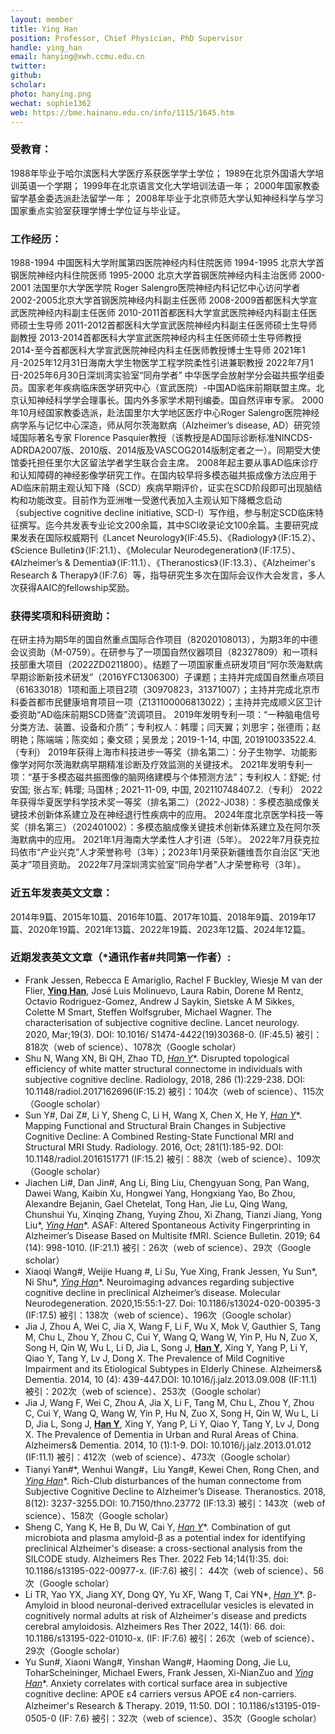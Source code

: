```yaml
---
layout: member
title: Ying Han
position: Professor, Chief Physician, PhD Supervisor
handle: ying_han
email: hanying@xwh.ccmu.edu.cn
twitter:
github: 
scholar: 
photo: hanying.png
wechat: sophie1362
web: https://bme.hainanu.edu.cn/info/1115/1645.htm
---
```


### 受教育：
1988年毕业于哈尔滨医科大学医疗系获医学学士学位；
1989在北京外国语大学培训英语一个学期；
1999年在北京语言文化大学培训法语一年；
2000年国家教委留学基金委选派赴法留学一年；
2008年毕业于北京师范大学认知神经科学与学习国家重点实验室获理学博士学位证与毕业证。
### 工作经历：
1988-1994 中国医科大学附属第四医院神经内科住院医师
1994-1995 北京大学首钢医院神经内科住院医师
1995-2000 北京大学首钢医院神经内科主治医师
2000-2001 法国里尔大学医学院 Roger Salengro医院神经内科记忆中心访问学者
2002-2005北京大学首钢医院神经内科副主任医师
2008-2009首都医科大学宣武医院神经内科副主任医师
2010-2011首都医科大学宣武医院神经内科副主任医师硕士生导师
2011-2012首都医科大学宣武医院神经内科副主任医师硕士生导师副教授
2013-2014首都医科大学宣武医院神经内科主任医师硕士生导师教授
2014-至今首都医科大学宣武医院神经内科主任医师教授博士生导师
2021年1月-2025年12月31日海南大学生物医学工程学院柔性引进兼职教授
2022年7月1日-2025年6月30日深圳湾实验室“同舟学者”
中华医学会放射学分会磁共振学组委员。国家老年疾病临床医学研究中心（宣武医院）-中国AD临床前期联盟主席。北京认知神经科学学会理事长。国内外多家学术期刊编委。国自然评审专家。
2000年10月经国家教委选派，赴法国里尔大学地区医疗中心Roger Salengro医院神经病学系与记忆中心深造，师从阿尔茨海默病（Alzheimer’s disease, AD）研究领域国际著名专家 Florence Pasquier教授（该教授是AD国际诊断标准NINCDS-ADRDA2007版、2010版、2014版及VASCOG2014版制定者之一）。同期受大使馆委托担任里尔大区留法学者学生联合会主席。
2008年起主要从事AD临床诊疗和认知障碍的神经影像学研究工作。在国内较早将多模态磁共振成像方法应用于AD临床前期主观认知下降（SCD）疾病早期评价，证实在SCD阶段即可出现脑结构和功能改变。目前作为亚洲唯一受邀代表加入主观认知下降概念启动（subjective cognitive decline initiative, SCD-I）写作组，参与制定SCD临床特征撰写。迄今共发表专业论文200余篇，其中SCI收录论文100余篇。主要研究成果发表在国际权威期刊《Lancet Neurology》(IF:45.5)、《Radiology》（IF:15.2）、《Science Bulletin》（IF:21.1）、《Molecular Neurodegeneration》（IF:17.5）、《Alzheimer’s & Dementia》（IF:11.1）、《Theranostics》（IF:13.3）、《Alzheimer's Research & Therapy》（IF:7.6）等，指导研究生多次在国际会议作大会发言，多人次获得AAIC的fellowship奖励。
### 获得奖项和科研资助：
在研主持为期5年的国自然重点国际合作项目（82020108013），为期3年的中德会议资助（M-0759）。在研参与了一项国自然仪器项目（82327809）和一项科技部重大项目（2022ZD0211800）。结题了一项国家重点研发项目“阿尔茨海默病早期诊断新技术研发”（2016YFC1306300）子课题；主持并完成国自然重点项目（61633018）1项和面上项目2项（30970823，31371007）；主持并完成北京市科委首都市民健康培育项目一项（Z131100006813022）；主持并完成顺义区卫计委资助“AD临床前期SCD筛查”流调项目。
2019年发明专利一项：“一种脑电信号分类方法、装置、设备和介质”；专利权人：韩璎；闫天翼；刘思宇；张德雨；赵明艳；陈端端；陈奕如；秦文硕；吴景龙；2019-1-14, 中国, 201910033522.4. （专利） 
2019年获得上海市科技进步一等奖（排名第二）：分子生物学、功能影像学对阿尔茨海默病早期精准诊断及疗效监测的关键技术。 
2021年发明专利一项：“基于多模态磁共振图像的脑网络建模与个体预测方法”；专利权人：舒妮; 付安国; 张占军; 韩璎; 马国林 ; 2021-11-09, 中国, 202110748407.2.（专利）
2022年获得华夏医学科学技术奖一等奖（排名第二）（2022-J038）：多模态脑成像关键技术创新体系建立及在神经退行性疾病中的应用。
2024年度北京医学科技一等奖（排名第三）（202401002）：多模态脑成像关键技术创新体系建立及在阿尔茨海默病中的应用。
2021年1月海南大学柔性人才引进（5年）。
2022年7月获克拉玛依市“产业兴克”人才荣誉称号（3年）；2023年1月荣获新疆维吾尔自治区“天池英才”项目资助。
2022年7月深圳湾实验室“同舟学者”人才荣誉称号（3年）。
### 近五年发表英文文章：
2014年9篇、2015年10篇、2016年10篇、2017年10篇、2018年9篇、2019年17篇、2020年19篇、2021年13篇、2022年19篇、2023年12篇、2024年12篇。
### 近期发表英文文章（*通讯作者#共同第一作者）: 
- Frank Jessen, Rebecca E Amariglio, Rachel F Buckley, Wiesje M van der Flier, **<ins>Ying Han</ins>**, José Luis Molinuevo, Laura Rabin, Dorene M Rentz, Octavio Rodriguez-Gomez, Andrew J Saykin, Sietske A M Sikkes, Colette M Smart, Steffen Wolfsgruber, Michael Wagner. The characterisation of subjective cognitive decline. Lancet neurology. 2020, Mar;19(3). DOI: 10.1016/ S1474-4422(19)30368-0. (IF:45.5) 被引：818次（web of science）、1078次（Google scholar）
- Shu N, Wang XN, Bi QH, Zhao TD, **<ins>Han Y*</ins>**. Disrupted topological efficiency of white matter structural connectome in individuals with subjective cognitive decline. Radiology, 2018, 286 (1):229-238. DOI: 10.1148/radiol.2017162696(IF:15.2) 被引：104次（web of science）、115次（Google scholar）
- Sun Y#, Dai Z#, Li Y, Sheng C, Li H, Wang X, Chen X, He Y, **<ins>Han Y*</ins>**. Mapping Functional and Structural Brain Changes in Subjective Cognitive Decline: A Combined Resting-State Functional MRI and Structural MRI Study. Radiology. 2016, Oct; 281(1):185-92. DOI: 10.1148/radiol.2016151771 (IF:15.2) 被引：88次（web of science）、109次（Google scholar）
- Jiachen Li#, Dan Jin#, Ang Li, Bing Liu, Chengyuan Song, Pan Wang, Dawei Wang, Kaibin Xu, Hongwei Yang, Hongxiang Yao, Bo Zhou, Alexandre Bejanin, Gael Chetelat, Tong Han, Jie Lu, Qing Wang, Chunshui Yu, Xinqing Zhang, Yuying Zhou, Xi Zhang, Tianzi Jiang, Yong Liu*, **<ins>Ying Han*</ins>**. ASAF: Altered Spontaneous Activity Fingerprinting in Alzheimer’s Disease Based on Multisite fMRI. Science Bulletin. 2019; 64 (14): 998-1010. (IF:21.1) 被引：26次（web of science）、29次（Google scholar）
- Xiaoqi Wang#, Weijie Huang #, Li Su, Yue Xing, Frank Jessen, Yu Sun*, Ni Shu*, **<ins>Ying Han*</ins>**. Neuroimaging advances regarding subjective cognitive decline in preclinical Alzheimer’s disease. Molecular Neurodegeneration. 2020,15:55:1-27. Doi: 10.1186/s13024-020-00395-3 (IF:17.5)  被引：138次（web of science）、196次（Google scholar）
- Jia J, Zhou A, Wei C, Jia X, Wang F, Li F, Wu X, Mok V, Gauthier S, Tang M, Chu L, Zhou Y, Zhou C, Cui Y, Wang Q, Wang W, Yin P, Hu N, Zuo X, Song H, Qin W, Wu L, Li D, Jia L, Song J, **<ins>Han Y</ins>**, Xing Y, Yang P, Li Y, Qiao Y, Tang Y, Lv J, Dong X. The Prevalence of Mild Cognitive Impairment and its Etiological Subtypes in Elderly Chinese. Alzheimers& Dementia. 2014, 10 (4): 439-447.DOI: 10.1016/j.jalz.2013.09.008 (IF:11.1) 被引：202次（web of science）、253次（Google scholar）
- Jia J, Wang F, Wei C, Zhou A, Jia X, Li F, Tang M, Chu L, Zhou Y, Zhou C, Cui Y, Wang Q, Wang W, Yin P, Hu N, Zuo X, Song H, Qin W, Wu L, Li D, Jia L, Song J, **<ins>Han Y</ins>**, Xing Y, Yang P, Li Y, Qiao Y, Tang Y, Lv J, Dong X. The Prevalence of Dementia in Urban and Rural Areas of China. Alzheimers& Dementia. 2014, 10 (1):1-9. DOI: 10.1016/j.jalz.2013.01.012 (IF:11.1) 被引：412次（web of science）、473次（Google scholar）
- Tianyi Yan#*, Wenhui Wang#，Liu Yang#, Kewei Chen, Rong Chen, and **<ins>Ying Han*</ins>**. Rich-Club disturbances of the human connectome from Subjective Cognitive Decline to Alzheimer’s Disease. Theranostics. 2018, 8(12): 3237-3255.DOI: 10.7150/thno.23772 (IF:13.3) 被引：143次（web of science）、158次（Google scholar）
- Sheng C, Yang K, He B, Du W, Cai Y, **<ins>Han Y*</ins>**. Combination of gut microbiota and plasma amyloid-β as a potential index for identifying preclinical Alzheimer's disease: a cross-sectional analysis from the SILCODE study. Alzheimers Res Ther. 2022 Feb 14;14(1):35. doi: 10.1186/s13195-022-00977-x. (IF:7.6) 被引： 44次（web of science）、56次（Google scholar）
- Li TR, Yao YX, Jiang XY, Dong QY, Yu XF, Wang T, Cai YN*, **<ins>Han Y*</ins>**. β-Amyloid in blood neuronal-derived extracellular vesicles is elevated in cognitively normal adults at risk of Alzheimer's disease and predicts cerebral amyloidosis. Alzheimers Res Ther 2022, 14(1): 66. doi: 10.1186/s13195-022-01010-x. (IF: IF:7.6) 被引：26次（web of science）、29次（Google scholar）
- Yu Sun#, Xiaoni Wang#, Yinshan Wang#, Haoming Dong, Jie Lu, ToharScheininger, Michael Ewers, Frank Jessen, Xi-NianZuo and **<ins>Ying Han*</ins>**. Anxiety correlates with cortical surface area in subjective cognitive decline: APOE ε4 carriers versus APOE ε4 non-carriers. Alzheimer's Research & Therapy. 2019, 11:50. DOI：10.1186/s13195-019-0505-0 (IF: 7.6) 被引：32次（web of science）、35次（Google scholar）
